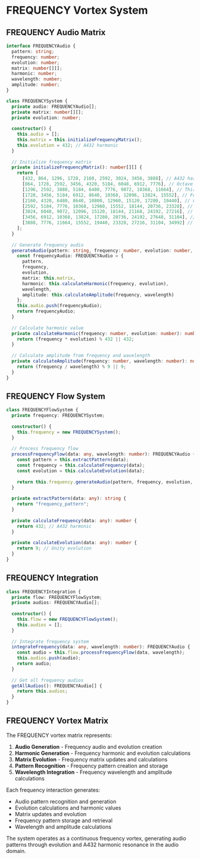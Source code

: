 # FREQUENCY Vortex System

## FREQUENCY Audio Matrix

```typescript
interface FREQUENCYAudio {
  pattern: string;
  frequency: number;
  evolution: number;
  matrix: number[][];
  harmonic: number;
  wavelength: number;
  amplitude: number;
}

class FREQUENCYSystem {
  private audio: FREQUENCYAudio[];
  private matrix: number[][];
  private evolution: number;
  
  constructor() {
    this.audio = [];
    this.matrix = this.initializeFrequencyMatrix();
    this.evolution = 432; // A432 harmonic
  }
  
  // Initialize frequency matrix
  private initializeFrequencyMatrix(): number[][] {
    return [
      [432, 864, 1296, 1728, 2160, 2592, 3024, 3456, 3888], // A432 harmonics
      [864, 1728, 2592, 3456, 4320, 5184, 6048, 6912, 7776], // Octave harmonics
      [1296, 2592, 3888, 5184, 6480, 7776, 9072, 10368, 11664], // Third harmonics
      [1728, 3456, 5184, 6912, 8640, 10368, 12096, 13824, 15552], // Fourth harmonics
      [2160, 4320, 6480, 8640, 10800, 12960, 15120, 17280, 19440], // Fifth harmonics
      [2592, 5184, 7776, 10368, 12960, 15552, 18144, 20736, 23328], // Sixth harmonics
      [3024, 6048, 9072, 12096, 15120, 18144, 21168, 24192, 27216], // Seventh harmonics
      [3456, 6912, 10368, 13824, 17280, 20736, 24192, 27648, 31104], // Eighth harmonics
      [3888, 7776, 11664, 15552, 19440, 23328, 27216, 31104, 34992] // Ninth harmonics
    ];
  }
  
  // Generate frequency audio
  generateAudio(pattern: string, frequency: number, evolution: number, wavelength: number): FREQUENCYAudio {
    const frequencyAudio: FREQUENCYAudio = {
      pattern,
      frequency,
      evolution,
      matrix: this.matrix,
      harmonic: this.calculateHarmonic(frequency, evolution),
      wavelength,
      amplitude: this.calculateAmplitude(frequency, wavelength)
    };
    this.audio.push(frequencyAudio);
    return frequencyAudio;
  }
  
  // Calculate harmonic value
  private calculateHarmonic(frequency: number, evolution: number): number {
    return (frequency * evolution) % 432 || 432;
  }
  
  // Calculate amplitude from frequency and wavelength
  private calculateAmplitude(frequency: number, wavelength: number): number {
    return (frequency / wavelength) % 9 || 9;
  }
}
```

## FREQUENCY Flow System

```typescript
class FREQUENCYFlowSystem {
  private frequency: FREQUENCYSystem;
  
  constructor() {
    this.frequency = new FREQUENCYSystem();
  }
  
  // Process frequency flow
  processFrequencyFlow(data: any, wavelength: number): FREQUENCYAudio {
    const pattern = this.extractPattern(data);
    const frequency = this.calculateFrequency(data);
    const evolution = this.calculateEvolution(data);
    
    return this.frequency.generateAudio(pattern, frequency, evolution, wavelength);
  }
  
  private extractPattern(data: any): string {
    return "frequency_pattern";
  }
  
  private calculateFrequency(data: any): number {
    return 432; // A432 harmonic
  }
  
  private calculateEvolution(data: any): number {
    return 9; // Unity evolution
  }
}
```

## FREQUENCY Integration

```typescript
class FREQUENCYIntegration {
  private flow: FREQUENCYFlowSystem;
  private audios: FREQUENCYAudio[];
  
  constructor() {
    this.flow = new FREQUENCYFlowSystem();
    this.audios = [];
  }
  
  // Integrate frequency system
  integrateFrequency(data: any, wavelength: number): FREQUENCYAudio {
    const audio = this.flow.processFrequencyFlow(data, wavelength);
    this.audios.push(audio);
    return audio;
  }
  
  // Get all frequency audios
  getAllAudios(): FREQUENCYAudio[] {
    return this.audios;
  }
}
```

## FREQUENCY Vortex Matrix

The FREQUENCY vortex matrix represents:

1. **Audio Generation** - Frequency audio and evolution creation
2. **Harmonic Generation** - Frequency harmonic and evolution calculations
3. **Matrix Evolution** - Frequency matrix updates and calculations
4. **Pattern Recognition** - Frequency pattern creation and storage
5. **Wavelength Integration** - Frequency wavelength and amplitude calculations

Each frequency interaction generates:
- Audio pattern recognition and generation
- Evolution calculations and harmonic values
- Matrix updates and evolution
- Frequency pattern storage and retrieval
- Wavelength and amplitude calculations

The system operates as a continuous frequency vortex, generating audio patterns through evolution and A432 harmonic resonance in the audio domain. 